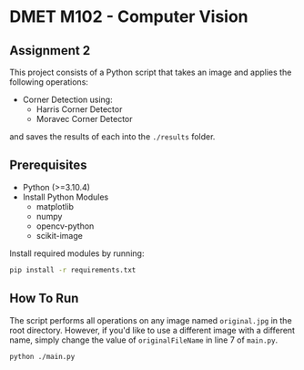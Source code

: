 # DMET M102 - Computer Vision

## Assignment 2

This project consists of a Python script that takes an image and applies the following operations:

- Corner Detection using:
    - Harris Corner Detector
    - Moravec Corner Detector

and saves the results of each into the `./results` folder.

## Prerequisites

- Python (>=3.10.4)
- Install Python Modules
    - matplotlib
    - numpy
    - opencv-python
    - scikit-image

Install required modules by running:
```bash
pip install -r requirements.txt
```

## How To Run
The script performs all operations on any image named `original.jpg` in the root directory. However, if you'd like to use a different image with a different name, simply change the value of `originalFileName` in line 7 of `main.py`.

```bash
python ./main.py
```